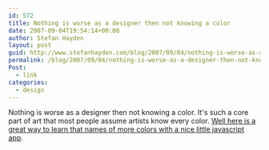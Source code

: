 ```yaml
---
id: 572
title: Nothing is worse as a designer then not knowing a color
date: 2007-09-04T19:54:14+00:00
author: Stefan Hayden
layout: post
guid: http://www.stefanhayden.com/blog/2007/09/04/nothing-is-worse-as-a-designer-then-not-knowing-a-color/
permalink: /blog/2007/09/04/nothing-is-worse-as-a-designer-then-not-knowing-a-color/
Post:
  - link
categories:
  - design
---
```

Nothing is worse as a designer then not knowing a color. It's such a core part of art that most people assume artists know every color. <a href="http://chir.ag/phernalia/name-that-color/">Well here is a great way to learn that names of more colors with a nice little javascript app</a>.